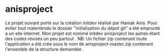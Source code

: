 # anisproject
Le projet suivant porte sur la création initdev réalisé par Hamak Anis. 
Pour éviter tout malentendu le dossier "initialisation du dépot git" a été emprunté a un site internet. 
Mon projet est nommé initdev anisproject les autres étant des codes révisés un peu partout .
NB: Un fichier zip contenant toute l'application a été crée sous le nom de anisproject-master.zip contenant l'ensemble de la structure demandée .
